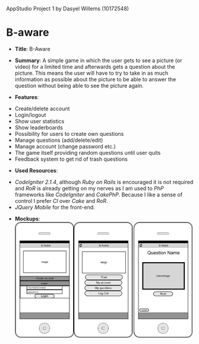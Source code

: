AppStudio Project 1 by Dasyel Willems (10172548)

# B-aware #

+   __Title__:     B-Aware

+   __Summary__:   A simple game in which the user gets to see a picture (or video) for a limited time and afterwards 
gets a question about the picture. This means the user will have to try to take in as much information as 
possible about the picture to be able to answer the question without being able to see the picture again.

+   __Features__:   
 -  Create/delete account
 -  Login/logout
 -  Show user statistics
 -  Show leaderboards
 -  Possibility for users to create own questions
 -  Manage questions (add/delete/edit)
 -  Manage account (change password etc.)
 -  The game itself providing random questions until user quits
 -  Feedback system to get rid of trash questions
 
+   __Used Resources__: 
 -  *CodeIgniter 2.1.4*, although *Ruby on Rails* is encouraged it is not required and *RoR* is already getting on my nerves 
 as I am used to *PhP* frameworks like *CodeIgniter* and *CakePhP*. Because I like a sense of control I prefer *CI*
 over *Cake* and *RoR*.
 -  *JQuery Mobile* for the front-end.
 
+   __Mockups__:
![mockups.PNG](mockups.png "Mockups of some screens")


